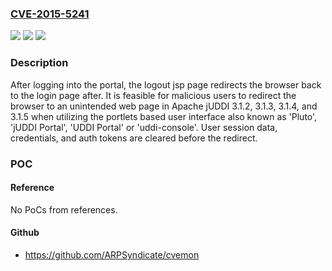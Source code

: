### [CVE-2015-5241](https://cve.mitre.org/cgi-bin/cvename.cgi?name=CVE-2015-5241)
![](https://img.shields.io/static/v1?label=Product&message=Apache%20jUDDI&color=blue)
![](https://img.shields.io/static/v1?label=Version&message=3.1.2%2C%203.1.3%2C%203.1.4%2C%20and%203.1.5%20&color=brightgreen)
![](https://img.shields.io/static/v1?label=Vulnerability&message=Open%20Redirect&color=brightgreen)

### Description

After logging into the portal, the logout jsp page redirects the browser back to the login page after. It is feasible for malicious users to redirect the browser to an unintended web page in Apache jUDDI 3.1.2, 3.1.3, 3.1.4, and 3.1.5 when utilizing the portlets based user interface also known as 'Pluto', 'jUDDI Portal', 'UDDI Portal' or 'uddi-console'. User session data, credentials, and auth tokens are cleared before the redirect.

### POC

#### Reference
No PoCs from references.

#### Github
- https://github.com/ARPSyndicate/cvemon

